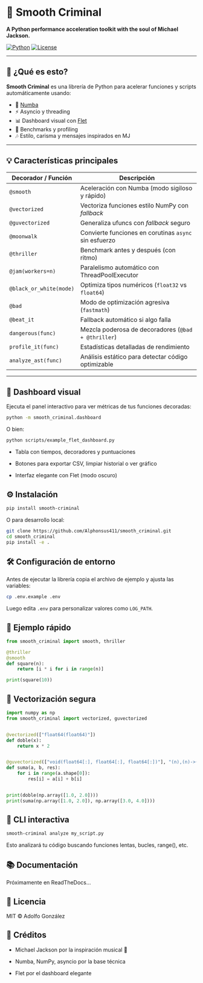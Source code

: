 # 🎩 Smooth Criminal

**A Python performance acceleration toolkit with the soul of Michael Jackson.**

[![Python](https://img.shields.io/badge/python-3.8+-blue.svg)](https://www.python.org/)
[![License](https://img.shields.io/badge/license-MIT-green.svg)](LICENSE)

---

## 🚀 ¿Qué es esto?

**Smooth Criminal** es una librería de Python para acelerar funciones y scripts automáticamente usando:
- 🧠 [Numba](https://numba.pydata.org/)
- ⚡ Asyncio y threading
- 📊 Dashboard visual con [Flet](https://flet.dev)
- 🧪 Benchmarks y profiling
- 🎶 Estilo, carisma y mensajes inspirados en MJ

---

## 💡 Características principales

| Decorador / Función     | Descripción                                           |
|-------------------------|--------------------------------------------------------|
| `@smooth`               | Aceleración con Numba (modo sigiloso y rápido)        |
| `@vectorized`          | Vectoriza funciones estilo NumPy con *fallback*       |
| `@guvectorized`        | Generaliza ufuncs con *fallback* seguro               |
| `@moonwalk`             | Convierte funciones en corutinas `async` sin esfuerzo |
| `@thriller`             | Benchmark antes y después (con ritmo)                 |
| `@jam(workers=n)`       | Paralelismo automático con ThreadPoolExecutor         |
| `@black_or_white(mode)` | Optimiza tipos numéricos (`float32` vs `float64`)     |
| `@bad`                  | Modo de optimización agresiva (`fastmath`)            |
| `@beat_it`              | Fallback automático si algo falla                     |
| `dangerous(func)`       | Mezcla poderosa de decoradores (`@bad + @thriller`)   |
| `profile_it(func)`      | Estadísticas detalladas de rendimiento                |
| `analyze_ast(func)`     | Análisis estático para detectar código optimizable    |

---

## 🧠 Dashboard visual

Ejecuta el panel interactivo para ver métricas de tus funciones decoradas:

```bash
python -m smooth_criminal.dashboard
```
O bien:

````bash
python scripts/example_flet_dashboard.py
````

- Tabla con tiempos, decoradores y puntuaciones

- Botones para exportar CSV, limpiar historial o ver gráfico

- Interfaz elegante con Flet (modo oscuro)

## ⚙️ Instalación

````bash
pip install smooth-criminal
````

O para desarrollo local:

````bash
git clone https://github.com/Alphonsus411/smooth_criminal.git
cd smooth_criminal
pip install -e .
````


## 🛠️ Configuración de entorno

Antes de ejecutar la librería copia el archivo de ejemplo y ajusta las variables:

````bash
cp .env.example .env
````

Luego edita `.env` para personalizar valores como `LOG_PATH`.


## 💃 Ejemplo rápido

````python
from smooth_criminal import smooth, thriller

@thriller
@smooth
def square(n):
    return [i * i for i in range(n)]

print(square(10))
````

## 🧮 Vectorización segura

````python
import numpy as np
from smooth_criminal import vectorized, guvectorized


@vectorized(["float64(float64)"])
def doble(x):
    return x * 2


@guvectorized(["void(float64[:], float64[:], float64[:])"], "(n),(n)->(n)")
def suma(a, b, res):
    for i in range(a.shape[0]):
        res[i] = a[i] + b[i]


print(doble(np.array([1.0, 2.0])))
print(suma(np.array([1.0, 2.0]), np.array([3.0, 4.0])))
````

## 🧪 CLI interactiva

````bash
smooth-criminal analyze my_script.py
````

Esto analizará tu código buscando funciones lentas, bucles, range(), etc.

## 📚 Documentación

Próximamente en ReadTheDocs…

## 📝 Licencia

MIT © Adolfo González


## 🎤 Créditos

- Michael Jackson por la inspiración musical 🕺

- Numba, NumPy, asyncio por la base técnica

- Flet por el dashboard elegante

